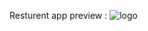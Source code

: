 Resturent app preview :
![logo](https://github.com/exploreTanvir/Restaurant-app-react/blob/master/1.png)

